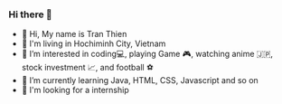 ### Hi there 👋

- 👋 Hi, My name is Tran Thien
- 📍 I'm living in Hochiminh City, Vietnam
- 👀 I’m interested in coding💻, playing Game 🎮, watching anime 🇯🇵, stock investment 📈, and football ️⚽
- 🌱 I’m currently learning Java, HTML, CSS, Javascript and so on
- 🔎 I'm looking for a internship

<!--
**thientr18/thientr18** is a ✨ _special_ ✨ repository because its `README.md` (this file) appears on your GitHub profile.

Here are some ideas to get you started:

- 🔭 I’m currently working on ...
- 🌱 I’m currently learning ...
- 👯 I’m looking to collaborate on ...
- 🤔 I’m looking for help with ...
- 💬 Ask me about ...
- 📫 How to reach me: ...
- 😄 Pronouns: ...
- ⚡ Fun fact: ...
-->
